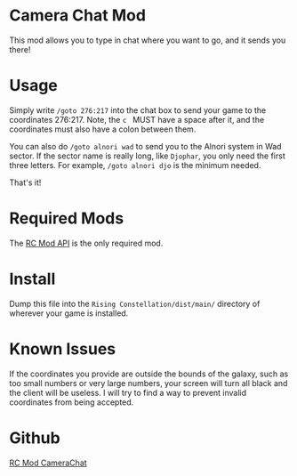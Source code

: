 Camera Chat Mod
==================
This mod allows you to type in chat where you want to go, and it sends you there!

Usage
=====
Simply write `/goto 276:217` into the chat box to send your game to the coordinates 276:217. Note, the `c ` MUST have a space after it, and the coordinates must also have a colon between them.

You can also do `/goto alnori wad` to send you to the Alnori system in Wad sector. If the sector name is really long, like `Djophar`, you only need the first three letters. For example, `/goto alnori djo` is the minimum needed.

That's it!

Required Mods
=============
The [RC Mod API](https://github.com/grnt426/RC-Mod-API) is the only required mod.

Install
=====
Dump this file into the `Rising Constellation/dist/main/` directory of wherever your game is installed.

Known Issues
===========
If the coordinates you provide are outside the bounds of the galaxy, such as too small numbers or very large numbers, your screen will turn all black and the client will be useless. I will try to find a way to prevent invalid coordinates from being accepted.

Github
======
[RC Mod CameraChat](https://github.com/grnt426/RC_Mod_CameraChat)